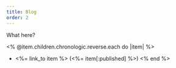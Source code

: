 ```yaml
---
title: Blog
order: 2
---
```


What here?

<% @item.children.chronologic.reverse.each do |item| %>
- <%= link_to item %> (<%= item[:published] %>)
<% end %>
